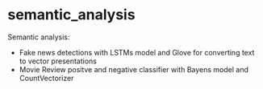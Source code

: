 # semantic_analysis
Semantic analysis: <br>
* Fake news detections with LSTMs model and Glove for converting text to vector presentations
* Movie Review positve and negative classifier with Bayens model and CountVectorizer

